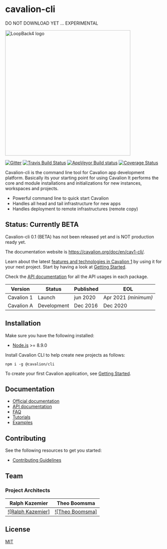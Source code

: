 
# cavalion-cli

DO NOT DOWNLOAD YET ... EXPERIMENTAL

<img src="http://relluf.nl/cavalion-icon.png" alt="LoopBack4 logo" width="400"/>

[![Gitter](https://badges.gitter.im/Join%20Chat.svg)](https://gitter.im/strongloop/loopback)
[![Travis Build Status](https://travis-ci.com/strongloop/loopback-next.svg?branch=master)](https://travis-ci.com/strongloop/loopback-next)
[![AppVeyor Build status](https://ci.appveyor.com/api/projects/status/q8vp7wrdn2ak6801/branch/master?svg=true)](https://ci.appveyor.com/project/strongloop/loopback-next/branch/master)
[![Coverage Status](https://coveralls.io/repos/github/strongloop/loopback-next/badge.svg?branch=master)](https://coveralls.io/github/strongloop/loopback-next?branch=master)

Cavalion-cli is the command line tool for Cavalion app development platform. 
Basically its your starting point for using Cavalion
It performs the core and module installations and initializations for new instances, workspaces and projects.

- Powerful command line to quick start Cavalion
- Handles all head and tail infrastructure for new apps
- Handles deployment to remote infrastructures (remote copy)


## Status: Currently BETA

Cavalion-cli 0.1 (BETA) has not been released yet and is NOT production ready yet.

The documentation website is https://cavalion.org/doc/en/cav1-cli/.

Learn about the latest [features and technologies in Cavalion 1](https://cavalion.org/doc/en/cav1/Crafting-LoopBack-4.html)
by using it for your next project. Start by having a look at [Getting Started](https://cavalion.org/doc/en/cav1/Getting-started.html).

Check the [API documentation](https://cavalion.org/doc/en/cav1/apidocs.index.html)
for all the API usages in each package.


| Version    | Status      | Published | EOL                  |
| ---------- | ----------- | --------- | -------------------- |
| Cavalion 1 | Launch      | jun 2020  | Apr 2021 _(minimum)_ |
| Cavalion A | Development | Dec 2016  | Dec 2020             |


## Installation

Make sure you have the following installed:

- [Node.js](https://nodejs.org/en/download/) >= 8.9.0

Install Cavalion CLI to help create new projects as follows:

```shell
npm i -g @cavalion/cli
```

To create your first Cavalion application, see
[Getting Started](http://cavalion.org/doc/en/cav1/Getting-started.html).

## Documentation

- [Official documentation](http://cavalion.org/doc/en/cav1/)
- [API documentation](http://apidocs.cavalion.org/#cavalion1)
- [FAQ](http://cavalion.org/doc/en/cav1/FAQ.html)
- [Tutorials](http://cavalion.org/doc/en/cav1/Tutorials.html)
- [Examples](http://cavalion.org/doc/en/cav1/Examples.html)

## Contributing

See the following resources to get you started:

- [Contributing Guidelines](./docs/CONTRIBUTING.md)



## Team

### Project Architects

|                  Ralph Kazemier                 |            Theo Boomsma               | 
| :---------------------------------------------: | :-----------------------------------: | 
| [![Ralph Kazemier]](http://github.com/relluf) | [![Theo Boomsma]](http://github.com/thboomsma) | 



## License

[MIT](LICENSE)

